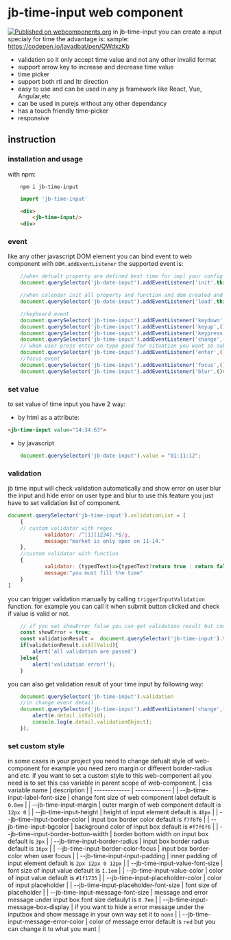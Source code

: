 # jb-time-input web component

[![Published on webcomponents.org](https://img.shields.io/badge/webcomponents.org-published-blue.svg)](https://www.webcomponents.org/element/jb-time-input)
in jb-time-input you can create a input specialy for time the advantage is:
sample: <https://codepen.io/javadbat/pen/QWdxzKb>

- validation so it only accept time value and not any other invalid format
- support arrow key to increase and decrease time value
- time picker
- support both rtl and ltr direction
- easy to use and can be used in any js framework like React, Vue, Angular,etc
- can be used in purejs without any other dependancy
- has a touch friendly time-picker
- responsive

## instruction

### installation and usage

with npm:

```command
    npm i jb-time-input
```

```javascript
    import 'jb-time-input'
```

```HTML
    <div>
        <jb-time-input/>
    <div>
```

### event

like any other javascript DOM element you can bind event to web component with `DOM.addEventListener` the supported event is:

```javascript
    //when defualt property are defined best time for impl your config
    document.querySelector('jb-date-input').addEventListener('init',this.onCalendarElementInitiated);

    //when calendar init all property and function and dom created and bind successully
    document.querySelector('jb-date-input').addEventListener('load',this.onCalendarElementLoaded);

    //keyboard event
    document.querySelector('jb-time-input').addEventListener('keydown',()=>{});
    document.querySelector('jb-time-input').addEventListener('keyup',()=>{});
    document.querySelector('jb-time-input').addEventListener('keypress',()=>{});
    document.querySelector('jb-time-input').addEventListener('change',()=>{});
    // when user press enter on type good for situation you want so submit form or call search function on user press enter. 
    document.querySelector('jb-time-input').addEventListener('enter',()=>{});
    //focus event
    document.querySelector('jb-time-input').addEventListener('focus',()=>{});
    document.querySelector('jb-time-input').addEventListener('blur',()=>{});
```

### set value

to set value of time input you have 2 way:

- by html as a attribute:

```html
<jb-time-input value="14:34:63">
```

- by javascript

```javascript
    document.querySelector('jb-date-input').value = "01:11:12";
```

### validation

jb time input will check validation automatically and show error on user blur the input and hide error on user type and blur to use this feature you just have to set validation list of component.

```javascript
document.querySelector('jb-time-input').validationList = [
    {
    // custom validator with regex
            validator: /^[1][1234].*$/g,
            message:"market is only open on 11-14."
    },
    //custom validator with function 
    {
            validator: (typedText)=>{typedText?return true : return false;},
            message:"you must fill the time"
    }
]
```

you can trigger validation manually by calling `triggerInputValidation` function. for example you can call it when submit button clicked and check if value is valid or not.

```javascript
    // if you set showError false you can get validation result but component wont show error to user by itself its good when you want show error in your own way
    const showError = true;
    const validationResult =  document.querySelector('jb-time-input').triggerInputValidation(showError);
    if(validationResult.isAllValid){
        alert('all validation are passed')
    }else{
        alert('validation error!');
    }

```

you can also get validation result of your time input by following way:

```javascript
    document.querySelector('jb-time-input').validation
    //in change event detail
    document.querySelector('jb-time-input').addEventListener('change',(e)=>{
        alert(e.detail.isValid);
        console.log(e.detail.validationObject);
    });

```

### set custom style

in some cases in your project you need to change defualt style of web-component for example you need zero margin or different border-radius and etc.
if you want to set a custom style to this web-component all you need is to set this css variable in parent scope of web-component.
| css variable name                       | description                                                                                              |
| -------------                           | -------------                                                                                            |
| --jb-time-input-label-font-size         | change font size of web component label default is `0.8em`                                               |
| --jb-time-input-margin                  | outer margin of web component default is `12px 0`                                                        |
| --jb-time-input-height                  | height of input element default is `40px`                                                                |
| --jb-time-input-border-color            | input box border color default is `f7f6f6`                                                               |
| --jb-time-input-bgcolor                 | background color of input box default is `#f7f6f6`                                                       |
| --jb-time-input-border-botton-width     | border bottom width on input box default is `3px`                                                        |
| --jb-time-input-border-radius           | input box border radius  default is `16px`                                                               |
| --jb-time-input-border-color-focus      | input box border-color when user focus                                                                   |
| --jb-time-input-input-padding           | inner padding of input element default is `2px 12px 0 12px`                                              |
| --jb-time-input-value-font-size         | font size of input value default is `1.1em`                                                              |
| --jb-time-input-value-color             | color of input value default is `#1f1735`                                                                |
| --jb-time-input-placeholder-color       | color of input placeholder                                                                               |
| --jb-time-input-placeholder-font-size   | font size of placeholder                                                                                 |
| --jb-time-input-message-font-size       | message and error message under input box font size defaulyt is `0.7em`                                  |
| --jb-time-input-message-box-display     | if you want to hide a error message under the inputbox and show message in your own way set it to `none` |
| --jb-time-input-message-error-color     | color of message error default is `red` but you can change it to what you want                           |
